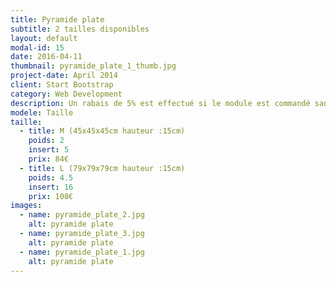 ```yaml
---
title: Pyramide plate
subtitle: 2 tailles disponibles
layout: default
modal-id: 15
date: 2016-04-11
thumbnail: pyramide_plate_1_thumb.jpg
project-date: April 2014
client: Start Bootstrap
category: Web Development
description: Un rabais de 5% est effectué si le module est commandé sans inserts.
modele: Taille
taille:
  - title: M (45x45x45cm hauteur :15cm)
    poids: 2
    insert: 5
    prix: 84€
  - title: L (79x79x79cm hauteur :15cm)
    poids: 4.5
    insert: 16
    prix: 108€
images:
  - name: pyramide_plate_2.jpg
    alt: pyramide plate
  - name: pyramide_plate_3.jpg
    alt: pyramide plate
  - name: pyramide_plate_1.jpg
    alt: pyramide plate
---
```

